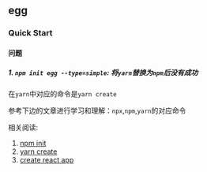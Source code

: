 ## egg

### Quick Start
#### 问题
##### 1. `npm init egg --type=simple`: 将`yarn`替换为`npm`后没有成功
在`yarn`中对应的命令是`yarn create`

参考下边的文章进行学习和理解：`npx`,`npm`,`yarn`的对应命令

相关阅读:
1. [npm init](https://docs.npmjs.com/cli-commands/init.html)
2. [yarn create](https://yarnpkg.com/en/docs/cli/create#search)
3. [create react app](https://create-react-app.dev/docs/getting-started#creating-an-app)
